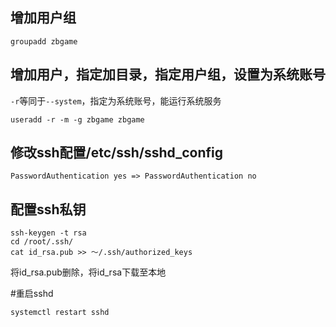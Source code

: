 
## 增加用户组

````
groupadd zbgame
````

## 增加用户，指定加目录，指定用户组，设置为系统账号

`-r`等同于`--system`，指定为系统账号，能运行系统服务

````
useradd -r -m -g zbgame zbgame
````

## 修改ssh配置/etc/ssh/sshd_config

````
PasswordAuthentication yes => PasswordAuthentication no
````

## 配置ssh私钥

````
ssh-keygen -t rsa
cd /root/.ssh/
cat id_rsa.pub >> ～/.ssh/authorized_keys
````

将id_rsa.pub删除，将id_rsa下载至本地

#重启sshd
````
systemctl restart sshd
````
